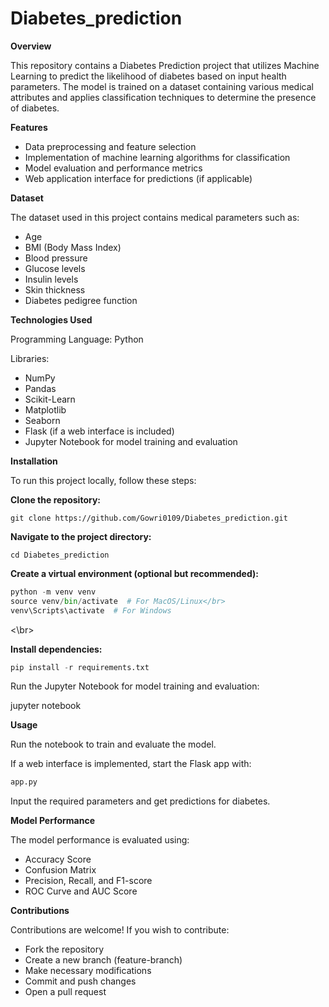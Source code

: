 # Diabetes_prediction</br>

**Overview**

This repository contains a Diabetes Prediction project that utilizes Machine Learning to predict the likelihood of diabetes based on input health parameters. The model is trained on a dataset containing various medical attributes and applies classification techniques to determine the presence of diabetes.

**Features**

- Data preprocessing and feature selection</br>
- Implementation of machine learning algorithms for classification</br>
- Model evaluation and performance metrics</br>
- Web application interface for predictions (if applicable)</br>

**Dataset**

The dataset used in this project contains medical parameters such as:</br>
- Age</br>
- BMI (Body Mass Index)</br>
- Blood pressure</br>
- Glucose levels</br>
- Insulin levels</br>
- Skin thickness</br>
- Diabetes pedigree function

**Technologies Used**

Programming Language: Python

Libraries:

- NumPy</br>
- Pandas</br>
- Scikit-Learn</br>
- Matplotlib</br>
- Seaborn</br>
- Flask (if a web interface is included)</br>
- Jupyter Notebook for model training and evaluation

**Installation**

To run this project locally, follow these steps:

**Clone the repository:**

```git clone https://github.com/Gowri0109/Diabetes_prediction.git```

**Navigate to the project directory:**

```
cd Diabetes_prediction
```
**Create a virtual environment (optional but recommended):**

```python
python -m venv venv
source venv/bin/activate  # For MacOS/Linux</br>
venv\Scripts\activate  # For Windows
```
<\br>

**Install dependencies:**

```python
pip install -r requirements.txt
```
Run the Jupyter Notebook for model training and evaluation:

jupyter notebook

**Usage**

Run the notebook to train and evaluate the model.

If a web interface is implemented, start the Flask app with:

```python 
app.py
```
Input the required parameters and get predictions for diabetes.

**Model Performance**

The model performance is evaluated using:

- Accuracy Score</br>
- Confusion Matrix</br>
- Precision, Recall, and F1-score</br>
- ROC Curve and AUC Score</br>

**Contributions**

Contributions are welcome! If you wish to contribute:

- Fork the repository
- Create a new branch (feature-branch)
- Make necessary modifications
- Commit and push changes
- Open a pull request

